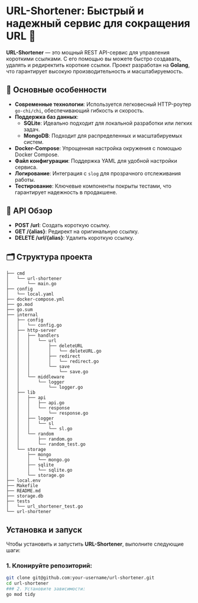 # URL-Shortener: Быстрый и надежный сервис для сокращения URL 🚀  

**URL-Shortener** — это мощный REST API-сервис для управления короткими ссылками. С его помощью вы можете быстро создавать, удалять и редиректить короткие ссылки. Проект разработан на **Golang**, что гарантирует высокую производительность и масштабируемость.  

## 🔧 Основные особенности  
- **Современные технологии**: Используется легковесный HTTP-роутер `go-chi/chi`, обеспечивающий гибкость и скорость.  
- **Поддержка баз данных**:  
  - **SQLite**: Идеально подходит для локальной разработки или легких задач.  
  - **MongoDB**: Подходит для распределенных и масштабируемых систем.  
- **Docker-Compose**: Упрощенная настройка окружения с помощью Docker Compose.  
- **Файл конфигурации**: Поддержка YAML для удобной настройки сервиса.  
- **Логирование**: Интеграция с `slog` для прозрачного отслеживания работы.  
- **Тестирование**: Ключевые компоненты покрыты тестами, что гарантирует надежность в продакшене.  

## 📜 API Обзор  
- **POST /url**: Создать короткую ссылку.  
- **GET /{alias}**: Редирект на оригинальную ссылку.  
- **DELETE /url/{alias}**: Удалить короткую ссылку.  

## 🗂️ Структура проекта  
```plaintext
├── cmd
│   └── url-shortener
│       └── main.go
├── config
│   └── local.yaml
├── docker-compose.yml
├── go.mod
├── go.sum
├── internal
│   ├── config
│   │   └── config.go
│   ├── http-server
│   │   ├── handlers
│   │   │   └── url
│   │   │       ├── deleteURL
│   │   │       │   └── deleteURL.go
│   │   │       ├── redirect
│   │   │       │   └── redirect.go
│   │   │       └── save
│   │   │           └── save.go
│   │   └── middleware
│   │       └── logger
│   │           └── logger.go
│   ├── lib
│   │   ├── api
│   │   │   ├── api.go
│   │   │   └── response
│   │   │       └── response.go
│   │   ├── logger
│   │   │   └── sl
│   │   │       └── sl.go
│   │   └── random
│   │       ├── random.go
│   │       └── random_test.go
│   └── storage
│       ├── mongo
│       │   └── mongo.go
│       ├── sqlite
│       │   └── sqlite.go
│       └── storage.go
├── local.env
├── Makefile
├── README.md
├── storage.db
├── tests
│   └── url_shortener_test.go
└── url-shortener
```
##  Установка и запуск  

Чтобы установить и запустить **URL-Shortener**, выполните следующие шаги:  

### 1. Клонируйте репозиторий:  
```bash
git clone git@github.com:your-username/url-shortener.git  
cd url-shortener  
### 2. Установите зависимости:
go mod tidy  

